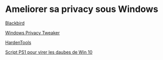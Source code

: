 # Ameliorer sa privacy sous Windows

[Blackbird](http://korben.info/blackbird-outil-recuperer-performances-de-vie-privee-de-securite-windows.html)

[Windows Privacy
Tweaker](https://www.phrozensoft.com/2015/09/windows-privacy-tweaker-4)

[HardenTools](https://github.com/securitywithoutborders/hardentools)

[Script PS1 pour virer les daubes de Win
10](https://gist.github.com/alirobe/7f3b34ad89a159e6daa1)
